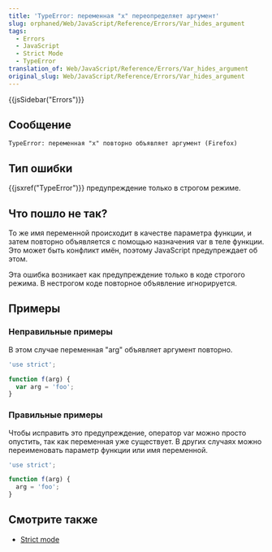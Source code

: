 ```yaml
---
title: 'TypeError: переменная "x" переопределяет аргумент'
slug: orphaned/Web/JavaScript/Reference/Errors/Var_hides_argument
tags:
  - Errors
  - JavaScript
  - Strict Mode
  - TypeError
translation_of: Web/JavaScript/Reference/Errors/Var_hides_argument
original_slug: Web/JavaScript/Reference/Errors/Var_hides_argument
---
```


{{jsSidebar("Errors")}}

## Сообщение

```
TypeError: переменная "x" повторно объявляет аргумент (Firefox)
```

## Тип ошибки

{{jsxref("TypeError")}} предупреждение только в строгом режиме.

## Что пошло не так?

То же имя переменной происходит в качестве параметра функции, и затем повторно объявляется с помощью назначения var в теле функции. Это может быть конфликт имён, поэтому JavaScript предупреждает об этом.

Эта ошибка возникает как предупреждение только в коде строгого режима. В нестрогом коде повторное объявление игнорируется.

## Примеры

### Неправильные примеры

В этом случае переменная "arg" объявляет аргумент повторно.

```js example-bad
'use strict';

function f(arg) {
  var arg = 'foo';
}
```

### Правильные примеры

Чтобы исправить это предупреждение, оператор var можно просто опустить, так как переменная уже существует. В других случаях можно переименовать параметр функции или имя переменной.

```js example-good
'use strict';

function f(arg) {
  arg = 'foo';
}
```

## Смотрите также

- [Strict mode](/ru/docs/Web/JavaScript/Reference/Strict_mode)
